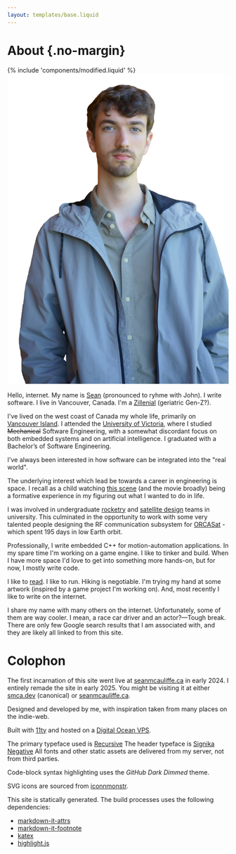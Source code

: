 ```yaml
---
layout: templates/base.liquid
---
```


# About {.no-margin}
<div>{% include 'components/modified.liquid' %}</div>
<div class="about-container">
    <div class="pfp-wrapper">
        <img class="pfp" src="/static/images/pfp/pfp_t.png" alt="me"/>
    </div>
    <div>
        <p>
            Hello, internet. My name is <a href=""https://en.wikipedia.org/wiki/Sean>Sean</a>
            (pronounced to ryhme with John). I write software. I live in Vancouver, Canada.
            I'm a <a href="https://en.wikipedia.org/wiki/Zillennials">Zillenial</a> (geriatric Gen-Z?).
        </p>
        <!--<p>-->
            <!--My <a href="https://en.wikipedia.org/wiki/McAuliffe_(surname)">surname</a> is an-->
            <!--Anglicisation of the Norse-Irish <i>Mac Amhlaoibh</i>, translating to-->
            <!--<i>Son of Olaf</i>. In reality I don't even <i>know</i> an Olaf.-->
        <!--</p>-->
        <p>
            I've lived on the west coast of Canada my whole life, primarily on
            <a href="https://en.wikipedia.org/wiki/Vancouver_Island">Vancouver Island</a>.
            I attended the <a href="https://uvic.ca">University of Victoria</a>,
            where I studied <del>Mechanical</del> Software Engineering, with a
            somewhat discordant focus on both embedded systems and on artificial
            intelligence. I graduated with a Bachelor’s of Software Engineering.
        </p>
        <p>
            I've always been interested in how software can be integrated into
            the "real world".
        </p>
    </div>
</div>

The underlying interest which lead be towards a career in engineering is space.
I recall as a child watching [this scene](https://www.youtube.com/watch?v=ry55--J4_VQ)
(and the movie broadly) being a formative experience in my figuring out what I
wanted to do in life.

I was involved in undergraduate [rocketry](https://onlineacademiccommunity.uvic.ca/rocketry/)
and [satellite design](https://home.uvsd.ca/) teams in university. This culminated
in the opportunity to work with some very talented people designing the RF
communication subsystem for [ORCASat](https://www.orcasat.ca/) - which spent 195
days in low Earth orbit.

Professionally, I write embedded C++ for motion-automation applications. In my
spare time I'm working on a game engine. I like to tinker and build. When I have
more space I'd love to get into something more hands-on, but for now, I mostly
write code.

I like to [read](/reading). I like to run. Hiking is negotiable. I'm trying my
hand at some artwork (inspired by a game project I'm working on). And, most 
recently I like to write on the internet.

I share my name with many others on the internet. Unfortunately, some of them are
way cooler. I mean, a race car driver and an actor?—Tough break. There are only
few Google search results that I am associated with, and they are likely all
linked to from this site.

# Colophon

The first incarnation of this site went live at [seanmcauliffe.ca](https://www.seanmcauliffe.ca)
in early 2024. I entirely remade the site in early 2025. You might be visiting it
at either [smca.dev](https://www.smca.dev) (canonical) or
[seanmcauliffe.ca](https://www.seanmcauliffe.ca).


Designed and developed by me, with inspiration taken from many places on the
indie-web.

Built with [11ty](https://www.11ty.dev/) and hosted on a
[Digital Ocean VPS](https://www.digitalocean.com/).

The primary typeface used is [Recursive](https://fonts.google.com/specimen/Recursive)
The header typeface is [Signika Negative](https://fonts.google.com/specimen/Signika+Negative)
All fonts and other static assets are delivered from my server, not from third
parties.

Code-block syntax highlighting uses the *GitHub Dark Dimmed* theme.

SVG icons are sourced from [iconnmonstr](https://iconmonstr.com/).

This site is statically generated. The build processes uses the following
dependencies:

* [markdown-it-attrs](https://www.npmjs.com/package/markdown-it-attrs)
* [markdown-it-footnote](https://www.npmjs.com/package/markdown-it-footnote)
* [katex](https://www.npmjs.com/package/katex)
* [highlight.js](https://highlightjs.org/)
